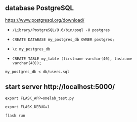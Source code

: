 ## database PostgreSQL

https://www.postgresql.org/download/

* `/Library/PostgreSQL/9.6/bin/psql -U postgres`

* `CREATE DATABASE my_postgres_db OWNER postgres;`

* `\c my_postgres_db`

* `CREATE TABLE my_table (firstname varchar(40), lastname varchar(40));`

`my_postgres_db < db/users.sql`

## start server http://localhost:5000/

`export FLASK_APP=onelab_test.py`

`export FLASK_DEBUG=1`

`flask run`
